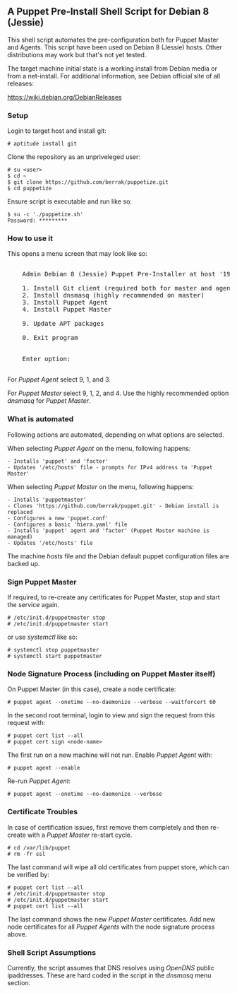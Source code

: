 ## A Puppet Pre-Install Shell Script for Debian 8 (Jessie)

This shell script automates the pre-configuration both for Puppet Master and Agents.
This script have been used on Debian 8 (Jessie) hosts. Other distributions may work
but that's not yet tested. 

The target machine initial state is a working install from Debian media or from a
net-install. For additional information, see Debian official site of all releases:

https://wiki.debian.org/DebianReleases
   
### Setup   
    
Login to target host and install git: 

    # aptitude install git
    
Clone the repository as an unpriveleged user:

    # su <user>
    $ cd ~    
    $ git clone https://github.com/berrak/puppetize.git
    $ cd puppetize
    
Ensure script is executable and run like so:

    $ su -c './puppetize.sh'
    Password: *********
    

### How to use it

This opens a menu screen that may look like so:

<pre>

    Admin Debian 8 (Jessie) Puppet Pre-Installer at host '192.168.0.222' (eth0)

    1. Install Git client (required both for master and agents)
    2. Install dnsmasq (highly recommended on master)
    3. Install Puppet Agent
    4. Install Puppet Master

    9. Update APT packages

    0. Exit program


    Enter option: 

</pre>


For *Puppet Agent* select 9, 1, and 3.

For *Puppet Master* select 9, 1, 2, and 4.
Use the highly recommended option *dnsmasq* for *Puppet Master*.


### What is automated

Following actions are automated, depending on what options are selected.

When selecting *Puppet Agent* on the menu, following happens: 

    - Installs 'puppet' and 'facter'
    - Updates '/etc/hosts' file - prompts for IPv4 address to 'Puppet Master'

When selecting *Puppet Master* on the menu, following happens:


    - Installs 'puppetmaster'
    - Clones 'https://github.com/berrak/puppet.git' - Debian install is replaced
    - Configures a new 'puppet.conf'
    - Configures a basic 'hiera.yaml' file
    - Installs 'puppet' agent and 'facter' (Puppet Master machine is managed)
    - Updates '/etc/hosts' file
    
The machine *hosts* file and the Debian default puppet configuration files are backed up.


### Sign Puppet Master

If required, to re-create any certificates for Puppet Master, stop and start the service again.

    # /etc/init.d/puppetmaster stop
    # /etc/init.d/puppetmaster start 

or use *systemctl* like so:

    # systemctl stop puppetmaster
    # systemctl start puppetmaster
    
    
### Node Signature Process (including on Puppet Master itself)
    
On Puppet Master (in this case), create a node certificate:

    # puppet agent --onetime --no-daemonize --verbose --waitforcert 60
    
In the second root terminal, login to view and sign the request from this request with:

    # puppet cert list --all
    # puppet cert sign <node-name>
    
The first run on a new machine will not run. Enable *Puppet Agent* with:

    # puppet agent --enable
    
Re-run *Puppet Agent*:
    
    # puppet agent --onetime --no-daemonize --verbose


### Certificate Troubles

In case of certification issues, first remove them completely and then re-create
with a *Puppet Master* re-start cycle. 

    # cd /var/lib/puppet
    # rm -fr ssl
    
The last command will wipe all old certificates from puppet store, which can be verified by:

    # puppet cert list --all
    # /etc/init.d/puppetmaster stop
    # /etc/init.d/puppetmaster start
    # puppet cert list --all  

The last command shows the new *Puppet Master* certificates. Add new node certificates
for all *Puppet Agents* with the node signature process above.


### Shell Script Assumptions

Currently, the script assumes that DNS resolves using *OpenDNS* public ipaddresses.
These are hard coded in the script in the *dnsmasq* menu section.

